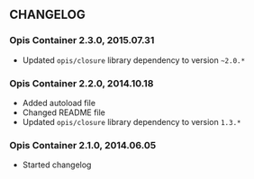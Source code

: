 CHANGELOG
-------------
### Opis Container 2.3.0, 2015.07.31

* Updated `opis/closure` library dependency to version `~2.0.*`

### Opis Container 2.2.0, 2014.10.18

* Added autoload file
* Changed README file
* Updated `opis/closure` library dependency to version `1.3.*`

### Opis Container 2.1.0, 2014.06.05

* Started changelog